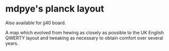 # mdpye's planck layout

Also available for jj40 board.

A map which evolved from hewing as closely as possible to the UK English QWERTY
layout and tweaking as necessary to obtain comfort over several years.
